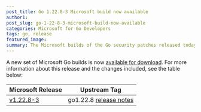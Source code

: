 ```yaml
---
post_title: Go 1.22.8-3 Microsoft build now available
author1: 
post_slug: go-1-22-8-3-microsoft-build-now-available
categories: Microsoft for Go Developers
tags: go, release
featured_image:
summary: The Microsoft builds of the Go security patches released today, are now available for download.
---
```


A new set of Microsoft Go builds is now [available for download](https://github.com/microsoft/go#binary-distribution). For more information about this release and the changes included, see the table below:

| Microsoft Release | Upstream Tag |
|-------------------|--------------|
| [v1.22.8-3](https://github.com/microsoft/go/releases/tag/v1.22.8-3) | go1.22.8 [release notes](https://go.dev/doc/devel/release#go1.22.8) |
